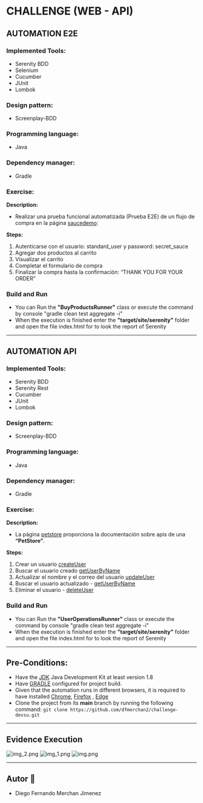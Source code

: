 # CHALLENGE (WEB - API)

## AUTOMATION E2E
### Implemented Tools:
* Serenity BDD
* Selenium
* Cucumber
* JUnit
* Lombok

### Design pattern: 
* Screenplay-BDD

### Programming language:
* Java

### Dependency manager:
* Gradle

### Exercise:
**Description:**

* Realizar una prueba funcional automatizada (Prueba E2E) de un flujo de compra en la página [saucedemo](https://www.saucedemo.com/):

**Steps:**
1. Autenticarse con el usuario: standard_user y password: secret_sauce
2. Agregar dos productos al carrito
3. Visualizar el carrito
4. Completar el formulario de compra
5. Finalizar la compra hasta la confirmación: “THANK YOU FOR YOUR ORDER”

### Build and Run
* You can Run the **"BuyProductsRunner"** class or execute the command by console "gradle clean test aggregate -i"
* When the execution is finished enter the **"target/site/serenity"** folder and open the file index.html for to look the report of Serenity

---

## AUTOMATION API
### Implemented Tools:
* Serenity BDD
* Serenity Rest
* Cucumber
* JUnit
* Lombok

### Design pattern:
* Screenplay-BDD

### Programming language:
* Java

### Dependency manager:
* Gradle

### Exercise:
**Description:**

* La página [petstore](https://petstore.swagger.io/) proporciona la documentación sobre apis de una **“PetStore”**.

**Steps:**
1. Crear un usuario [createUser](https://petstore.swagger.io/#/user/createUser)
2. Buscar el usuario creado [getUserByName](https://petstore.swagger.io/#/user/getUserByName)
3. Actualizar el nombre y el correo del usuario [updateUser](https://petstore.swagger.io/#/user/updateUser)
4. Buscar el usuario actualizado - [getUserByName](https://petstore.swagger.io/#/user/getUserByName)
5. Eliminar el usuario - [deleteUser](https://petstore.swagger.io/#/user/deleteUser)

### Build and Run
* You can Run the **"UserOperationsRunner"** class or execute the command by console "gradle clean test aggregate -i"
* When the execution is finished enter the **"target/site/serenity"** folder and open the file index.html for to look the report of Serenity

---

## Pre-Conditions:
* Have the [JDK](https://www.oracle.com/co/java/technologies/javase/javase8-archive-downloads.html) Java Development Kit at least version 1.8
* Have [GRADLE](https://gradle.org/releases/) configured for project build.
* Given that the automation runs in different browsers, it is required to have installed [Chrome](https://www.google.com/intl/es_es/chrome/), [Firefox](https://www.mozilla.org/es-ES/firefox/new/) , [Edge](https://www.microsoft.com/es-es/edge?form=MA13FJ)
* Clone the project from its **main** branch by running the following command:
`git clone https://github.com/dfmerchan2/challenge-devsu.git`
---
## Evidence Execution
![img_2.png](evidence/img_2.png)
![img_1.png](evidence/img_1.png)
![img.png](evidence/img.png)

---
## Autor 🤖

* Diego Fernando Merchan Jimenez
    
